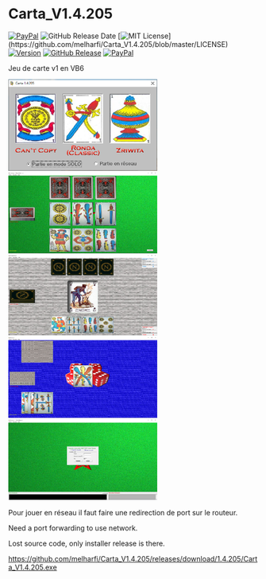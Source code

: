 # Carta_V1.4.205

[![PayPal](https://img.shields.io/badge/paypal-donate-yellow.svg)](https://www.paypal.com/cgi-bin/webscr?cmd=_s-xclick&hosted_button_id=VN92ND2CDMX92)
![GitHub Release Date](https://img.shields.io/github/release-date/melharfi/Carta_V1.4.205?color=Green)
[![MIT License](https://img.shields.io/apm/l/atomic-design-ui.svg?)](https://github.com/melharfi/Carta_V1.4.205/blob/master/LICENSE)
[![Version](https://badge.fury.io/gh/tterb%2FHyde.svg)](https://github.com/melharfi/Carta_V1.4.205)
[![GitHub Release](https://img.shields.io/github/v/release/melharfi/Carta_V1.4.205)](https://github.com/melharfi/Carta_V1.4.205/releases) 
[![PayPal](https://img.shields.io/badge/paypal-donate-yellow.svg)](https://www.paypal.com/cgi-bin/webscr?cmd=_s-xclick&hosted_button_id=VN92ND2CDMX92)

Jeu de carte v1 en VB6

<img src="1.PNG" width = "300">
<img src="2.PNG" width = "300">
<img src="3.PNG" width = "300">
<img src="4.PNG" width = "300">
<img src="5.PNG" width = "300">

Pour jouer en réseau il faut faire une redirection de port sur le routeur.

Need a port forwarding to use network.

Lost source code, only installer release is there.

https://github.com/melharfi/Carta_V1.4.205/releases/download/1.4.205/Carta_V1.4.205.exe
